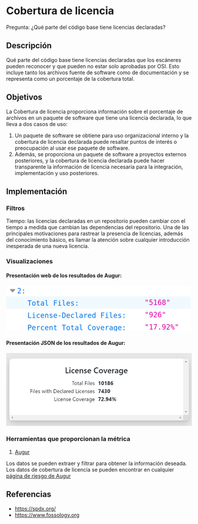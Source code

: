 # Cobertura de licencia

Pregunta: ¿Qué parte del código base tiene licencias declaradas?

## Descripción

Qué parte del código base tiene licencias declaradas que los escáneres pueden reconocer y que pueden no estar solo aprobadas por OSI. Esto incluye tanto los archivos fuente de software como de documentación y se representa como un porcentaje de la cobertura total.

## Objetivos

La Cobertura de licencia proporciona información sobre el porcentaje de archivos en un paquete de software que tiene una licencia declarada, lo que lleva a dos casos de uso:
1. Un paquete de software se obtiene para uso organizacional interno y la cobertura de licencia declarada puede resaltar puntos de interés o preocupación al usar ese paquete de software.
2. Además, se proporciona un paquete de software a proyectos externos posteriores, y la cobertura de licencia declarada puede hacer transparente la información de licencia necesaria para la integración, implementación y uso posteriores.

## Implementación

### Filtros

Tiempo: las licencias declaradas en un repositorio pueden cambiar con el tiempo a medida que cambian las dependencias del repositorio. Una de las principales motivaciones para rastrear la presencia de licencias, además del conocimiento básico, es llamar la atención sobre cualquier introducción inesperada de una nueva licencia.

### Visualizaciones

#### Presentación web de los resultados de Augur:

![Augur JSON Output](images/license-coverage_augur-json-output.png)

#### Presentación JSON de los resultados de Augur:

![Augur Web Output](images/license-coverage_augur-web-output.png)

### Herramientas que proporcionan la métrica

1. [Augur](https://github.com/chaoss/augur)

Los datos se pueden extraer y filtrar para obtener la información deseada. Los datos de cobertura de licencia se pueden encontrar en cualquier [página de riesgo de Augur](http://augur.osshealth.io/repo/Zephyr-RTOS/zephyr/risk)

## Referencias

* https://spdx.org/
* https://www.fossology.org

